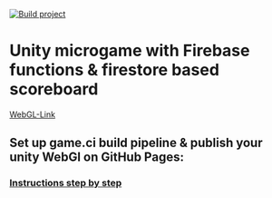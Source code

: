 [![Build project](https://github.com/JoniRinta-Kahila/unityFirebase/actions/workflows/buildAndDeploy.yml/badge.svg)](https://github.com/JoniRinta-Kahila/unityFirebase/actions/workflows/buildAndDeploy.yml)
# Unity microgame with Firebase functions & firestore based scoreboard
[WebGL-Link](https://jonirinta-kahila.github.io/unityFirebase/)


## Set up game.ci build pipeline & publish your unity WebGl on GitHub Pages:
### [Instructions step by step](https://blog-43f84.web.app/posts/6idvjdGkI92B1yoKucov)
